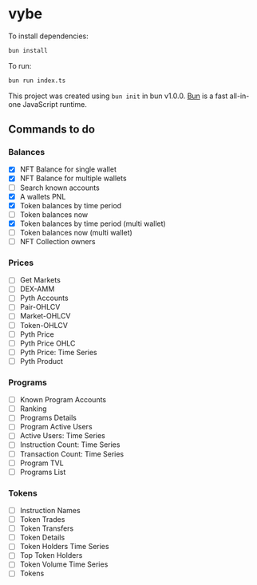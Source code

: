 # vybe

To install dependencies:

```bash
bun install
```

To run:

```bash
bun run index.ts
```

This project was created using `bun init` in bun v1.0.0. [Bun](https://bun.sh) is a fast all-in-one JavaScript runtime.

## Commands to do

### Balances

- [x] NFT Balance for single wallet 
- [x] NFT Balance for multiple wallets
- [ ] Search known accounts
- [x] A wallets PNL
- [x] Token balances by time period
- [ ] Token balances now
- [x] Token balances by time period (multi wallet)
- [ ] Token balances now (multi wallet)
- [ ] NFT Collection owners

### Prices

- [ ] Get Markets
- [ ] DEX-AMM
- [ ] Pyth Accounts
- [ ] Pair-OHLCV
- [ ] Market-OHLCV
- [ ] Token-OHLCV
- [ ] Pyth Price
- [ ] Pyth Price OHLC
- [ ] Pyth Price: Time Series
- [ ] Pyth Product

### Programs

- [ ] Known Program Accounts
- [ ] Ranking
- [ ] Programs Details
- [ ] Program Active Users
- [ ] Active Users: Time Series
- [ ] Instruction Count: Time Series
- [ ] Transaction Count: Time Series
- [ ] Program TVL
- [ ] Programs List

### Tokens

- [ ] Instruction Names
- [ ] Token Trades
- [ ] Token Transfers
- [ ] Token Details
- [ ] Token Holders Time Series
- [ ] Top Token Holders
- [ ] Token Volume Time Series
- [ ] Tokens